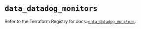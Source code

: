 # `data_datadog_monitors`

Refer to the Terraform Registry for docs: [`data_datadog_monitors`](https://registry.terraform.io/providers/datadog/datadog/3.53.0/docs/data-sources/monitors).
